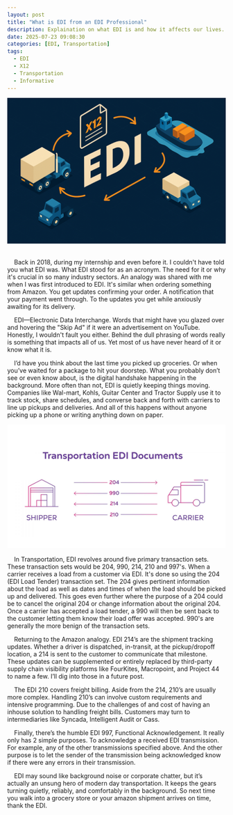 ```yaml
---
layout: post
title: "What is EDI from an EDI Professional"
description: Explaination on what EDI is and how it affects our lives.
date: 2025-07-23 09:08:30
categories: [EDI, Transportation]
tags:
  - EDI
  - X12
  - Transportation
  - Informative
---
```


![Alt text](/assets/images/EDI-Dark-Theme.png)
<br>
<br>

&nbsp;&nbsp;&nbsp;&nbsp;Back in 2018, during my internship and even before it. I couldn't have told you what EDI was. What EDI stood for as an acronym. The need for it or why it's crucial in so many industry sectors. An analogy was shared with me when I was first introduced to EDI. It's similar when ordering something from Amazon. You get updates confirming your order. A notification that your payment went through. To the updates you get while anxiously awaiting for its delivery. 

&nbsp;&nbsp;&nbsp;&nbsp;EDI—Electronic Data Interchange. Words that might have you glazed over and hovering the "Skip Ad" if it were an advertisement on YouTube. Honestly, I wouldn't fault you either. Behind the dull phrasing of words really is something that impacts all of us. Yet most of us have never heard of it or know what it is.

&nbsp;&nbsp;&nbsp;&nbsp;I’d have you think about the last time you picked up groceries. Or when you’ve waited for a package to hit your doorstep. What you probably don’t see or even know about, is the digital handshake happening in the background. More often than not, EDI is quietly keeping things moving. Companies like Wal-mart, Kohls, Guitar Center and Tractor Supply use it to track stock, share schedules, and converse back and forth with carriers to line up pickups and deliveries. And all of this happens without anyone picking up a phone or writing anything down on paper.

![Alt text](/assets/images/Transactions.png)

&nbsp;&nbsp;&nbsp;&nbsp;In Transportation, EDI revolves around five primary transaction sets. These transaction sets would be 204, 990, 214, 210 and 997's. When a carrier receives a load from a customer via EDI. It's done so using the 204 (EDI Load Tender) transaction set. The 204 gives pertinent information about the load as well as dates and times of when the load should be picked up and delivered. This goes even further where the purpose of a 204 could be to cancel the original 204 or change information about the original 204. Once a carrier has accepted a load tender, a 990 will then be sent back to the customer letting them know their load offer was accepted. 990's are generally the more benign of the transaction sets.

&nbsp;&nbsp;&nbsp;&nbsp;Returning to the Amazon analogy. EDI 214’s are the shipment tracking updates. Whether a driver is dispatched, in-transit, at the pickup/dropoff location, a 214 is sent to the customer to communicate that milestone. These updates can be supplemented or entirely replaced by third-party supply chain visibility platforms like FourKites, Macropoint, and Project 44 to name a few. I’ll dig into those in a future post.

&nbsp;&nbsp;&nbsp;&nbsp;The EDI 210 covers freight billing. Aside from the 214, 210’s are usually more complex. Handling 210’s can involve custom requirements and intensive programming. Due to the challenges of and cost of having an inhouse solution to handling freight bills. Customers may turn to intermediaries like Syncada, Intelligent Audit or Cass.

&nbsp;&nbsp;&nbsp;&nbsp;Finally, there’s the humble EDI 997, Functional Acknowledgement. It really only has 2 simple purposes. To acknowledge a received EDI transmission. For example, any of the other transmissions specified above. And the other purpose is to let the sender of the transmission being acknowledged know if there were any errors in their transmission. 

&nbsp;&nbsp;&nbsp;&nbsp;EDI may sound like background noise or corporate chatter, but it’s actually an unsung hero of modern day transportation. It keeps the gears turning quietly, reliably, and comfortably in the background. So next time you walk into a grocery store or your amazon shipment arrives on time, thank the EDI.
